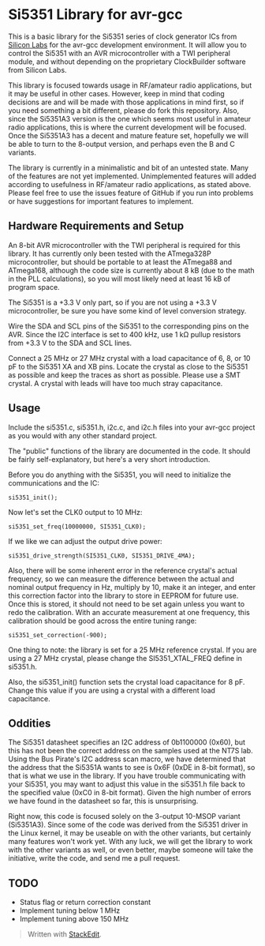 Si5351 Library for avr-gcc
==========================
This is a basic library for the Si5351 series of clock generator ICs from [Silicon Labs][1] for the avr-gcc development environment. It will allow you to control the Si5351 with an AVR microcontroller with a TWI peripheral module, and without depending on the proprietary ClockBuilder software from Silicon Labs.

This library is focused towards usage in RF/amateur radio applications, but it may be useful in other cases. However, keep in mind that coding decisions are and will be made with those applications in mind first, so if you need something a bit different, please do fork this repository. Also, since the Si5351A3 version is the one which seems most useful in amateur radio applications, this is where the current development will be focused. Once the Si5351A3 has a decent and mature feature set, hopefully we will be able to turn to the 8-output version, and perhaps even the B and C variants.

The library is currently in a minimalistic and bit of an untested state. Many of the features are not yet implemented. Unimplemented features will added according to usefulness in RF/amateur radio applications, as stated above. Please feel free to use the issues feature of GitHub if you run into problems or have suggestions for important features to implement.

Hardware Requirements and Setup
-------------------------------
An 8-bit AVR microcontroller with the TWI peripheral is required for this library. It has currently only been tested with the ATmega328P microcontroller, but should be portable to at least the ATmega88 and ATmega168, although the code size is currently about 8 kB (due to the math in the PLL calculations), so you will most likely need at least 16 kB of program space.

The Si5351 is a +3.3 V only part, so if you are not using a +3.3 V microcontroller, be sure you have some kind of level conversion strategy.

Wire the SDA and SCL pins of the Si5351 to the corresponding pins on the AVR. Since the I2C interface is set to 400 kHz, use 1 k&Omega; pullup resistors from +3.3 V to the SDA and SCL lines.

Connect a 25 MHz or 27 MHz crystal with a load capacitance of 6, 8, or 10 pF to the Si5351 XA and XB pins. Locate the crystal as close to the Si5351 as possible and keep the traces as short as possible. Please use a SMT crystal. A crystal with leads will have too much stray capacitance.

Usage
-----
Include the si5351.c, si5351.h, i2c.c, and i2c.h files into your avr-gcc project as you would with any other standard project.

The "public" functions of the library are documented in the code. It should be fairly self-explanatory, but here's a very short introduction.

Before you do anything with the Si5351, you will need to initialize the communications and the IC:

    si5351_init();

Now let's set the CLK0 output to 10 MHz:

    si5351_set_freq(10000000, SI5351_CLK0);

If we like we can adjust the output drive power:

    si5351_drive_strength(SI5351_CLK0, SI5351_DRIVE_4MA);

Also, there will be some inherent error in the reference crystal's actual frequency, so we can measure the difference between the actual and nominal output frequency in Hz, multiply by 10, make it an integer, and enter this correction factor into the library to store in EEPROM for future use. Once this is stored, it should not need to be set again unless you want to redo the calibration. With an accurate measurement at one frequency, this calibration should be good across the entire tuning range:

    si5351_set_correction(-900);

One thing to note: the library is set for a 25 MHz reference crystal. If you are using a 27 MHz crystal, please change the SI5351_XTAL_FREQ define in si5351.h.

Also, the si5351_init() function sets the crystal load capacitance for 8 pF. Change this value if you are using a crystal with a different load capacitance.

Oddities
--------
The Si5351 datasheet specifies an I2C address of 0b1100000 (0x60), but this has not been the correct address on the samples used at the NT7S lab. Using the Bus Pirate's I2C address scan macro, we have determined that the address that the Si5351A wants to see is 0x6F (0xDE in 8-bit format), so that is what we use in the library. If you have trouble communicating with your Si5351, you may want to adjust this value in the si5351.h file back to the specified value (0xC0 in 8-bit format). Given the high number of errors we have found in the datasheet so far, this is unsurprising.

Right now, this code is focused solely on the 3-output 10-MSOP variant (Si5351A3). Since some of the code was derived from the Si5351 driver in the Linux kernel, it may be useable on with the other variants, but certainly many features won't work yet. With any luck, we will get the library to work with the other variants as well, or even better, maybe someone will take the initiative, write the code, and send me a pull request.

TODO
----
 - Status flag or return correction constant
 - Implement tuning below 1 MHz
 - Implement tuning above 150 MHz

> Written with [StackEdit](https://stackedit.io/).

  [1]: http://www.silabs.com
